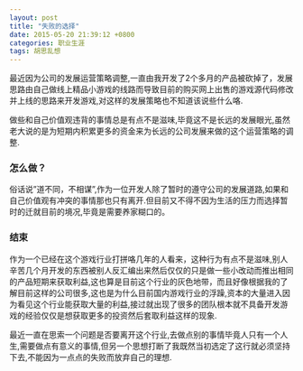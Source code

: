```yaml
---
layout: post
title: "失败的选择"
date: 2015-05-20 21:39:12 +0800
categories: 职业生涯
tags: 胡思乱想
---
```


   最近因为公司的发展运营策略调整,一直由我开发了2个多月的产品被砍掉了，发展思路由自己做线上精品小游戏的线路而导致目前的购买网上出售的游戏源代码修改并上线的思路来开发游戏,对这样的发展策略也不知道该说些什么咯.
 <!-- more -->
 
   做些和自己价值观违背的事情总是有点不是滋味,毕竟这不是长远的发展眼光,虽然老大说的是为短期内积累更多的资金来为长远的公司发展来做的这个运营策略的调整.
   

### 怎么做？

俗话说”道不同，不相谋”,作为一位开发人除了暂时的遵守公司的发展道路,如果和自己价值观有冲突的事情那也只有离开.但目前又不得不因为生活的压力而选择暂时的迁就目前的境况,毕竟是需要养家糊口的。

### 结束

作为一个已经在这个游戏行业打拼咯几年的人看来，这种行为有点不是滋味,别人辛苦几个月开发的东西被别人反汇编出来然后仅仅的只是做一些小改动而推出相同的产品短期来获取利益,这也算是目前这个行业的灰色地带，而且好像根据我的了解目前这样的公司很多,这也是为什么目前国内游戏行业的浮躁,资本的大量进入因为看见这个行业能获取大量的利益,接过就出现了很多的团队根本就不具备开发游戏的经验仅仅是想获取更多的投资然后套取利益这样的现象.

最近一直在思索一个问题是否要离开这个行业,去做点别的事情毕竟人只有一个人生,需要做点有意义的事情,但另一个思想打断了我既然当初选定了这行就必须坚持下去,不能因为一点点的失败而放弃自己的理想.
